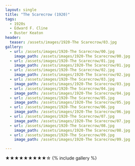 ```yaml
---
layout: single
title: "The Scarecrow (1920)"
tags:
  - 1920s 
  - Edward F. Cline
  - Buster Keaton
header:
  teaser: /assets/images/1920-The Scarecrow/03.jpg
gallery:
  - url: /assets/images/1920-The Scarecrow/00.jpg
    image_path: /assets/images/1920-The Scarecrow/00.jpg  
  - url: /assets/images/1920-The Scarecrow/01.jpg
    image_path: /assets/images/1920-The Scarecrow/01.jpg
  - url: /assets/images/1920-The Scarecrow/02.jpg
    image_path: /assets/images/1920-The Scarecrow/02.jpg
  - url: /assets/images/1920-The Scarecrow/03.jpg
    image_path: /assets/images/1920-The Scarecrow/03.jpg
  - url: /assets/images/1920-The Scarecrow/04.jpg
    image_path: /assets/images/1920-The Scarecrow/04.jpg
  - url: /assets/images/1920-The Scarecrow/05.jpg
    image_path: /assets/images/1920-The Scarecrow/05.jpg
  - url: /assets/images/1920-The Scarecrow/06.jpg
    image_path: /assets/images/1920-The Scarecrow/06.jpg
  - url: /assets/images/1920-The Scarecrow/07.jpg
    image_path: /assets/images/1920-The Scarecrow/07.jpg
  - url: /assets/images/1920-The Scarecrow/08.jpg
    image_path: /assets/images/1920-The Scarecrow/08.jpg
  - url: /assets/images/1920-The Scarecrow/09.jpg
    image_path: /assets/images/1920-The Scarecrow/09.jpg

---
```

★★★★★★★★★☆
{% include gallery %}
